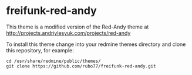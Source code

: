 freifunk-red-andy
=================

This theme is a modified version of the Red-Andy theme at http://projects.andriylesyuk.com/projects/red-andy

To install this theme change into your redmine themes directory and clone this repository, for example:

    cd /usr/share/redmine/public/themes/
    git clone https://github.com/rubo77/freifunk-red-andy.git
